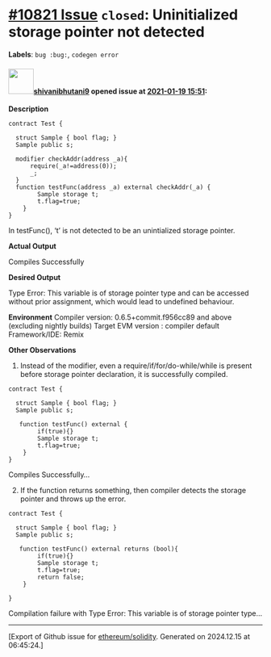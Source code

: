# [\#10821 Issue](https://github.com/ethereum/solidity/issues/10821) `closed`: Uninitialized storage pointer not detected 
**Labels**: `bug :bug:`, `codegen error`


#### <img src="https://avatars.githubusercontent.com/u/19993160?v=4" width="50">[shivanibhutani9](https://github.com/shivanibhutani9) opened issue at [2021-01-19 15:51](https://github.com/ethereum/solidity/issues/10821):

**Description**
``` 
contract Test {
  
  struct Sample { bool flag; }
  Sample public s;
  
  modifier checkAddr(address _a){
      require(_a!=address(0));
      _;
  }
  function testFunc(address _a) external checkAddr(_a) {
        Sample storage t;
        t.flag=true;
    }  
}

```

In testFunc(), ‘t’ is not detected to be an unintialized storage pointer.

**Actual Output**

Compiles Successfully

**Desired Output**

Type Error: This variable is of storage pointer type and can be accessed without prior assignment, which would lead to undefined behaviour.

**Environment**
Compiler version: 0.6.5+commit.f956cc89 and above (excluding nightly builds)
Target EVM version : compiler default
Framework/IDE: Remix

**Other Observations**
1)	Instead of the modifier, even a require/if/for/do-while/while is present before storage pointer declaration, it is successfully compiled.
```
contract Test {
  
  struct Sample { bool flag; }
  Sample public s;
  
   function testFunc() external {
        if(true){}
        Sample storage t;
        t.flag=true;
    }  
}
```
 Compiles Successfully…

2)	If the function returns something, then compiler detects the storage pointer and throws up the error.
```
contract Test {
  
  struct Sample { bool flag; }
  Sample public s;
  
   function testFunc() external returns (bool){
        if(true){}
        Sample storage t;
        t.flag=true;
        return false;
    }  
    
}
```

 Compilation failure with Type Error: This variable is of storage pointer type…





-------------------------------------------------------------------------------



[Export of Github issue for [ethereum/solidity](https://github.com/ethereum/solidity). Generated on 2024.12.15 at 06:45:24.]
